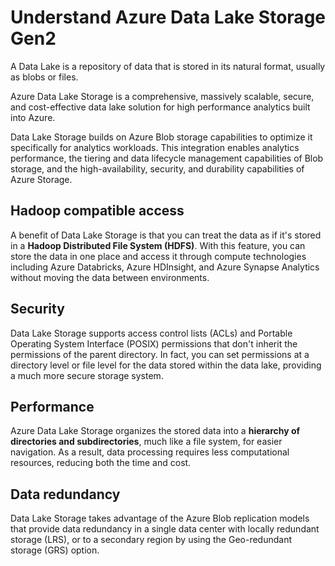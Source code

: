 # Understand Azure Data Lake Storage Gen2

A Data Lake is a repository of data that is stored in its natural format, usually as blobs or files. 

Azure Data Lake Storage is a comprehensive, massively scalable, secure, and cost-effective data lake solution for high performance analytics built into Azure.

Data Lake Storage builds on Azure Blob storage capabilities to optimize it specifically for analytics workloads. This integration enables analytics performance, the tiering and data lifecycle management capabilities of Blob storage, and the high-availability, security, and durability capabilities of Azure Storage.

## Hadoop compatible access

A benefit of Data Lake Storage is that you can treat the data as if it's stored in a **Hadoop Distributed File System (HDFS)**. With this feature, you can store the data in one place and access it through compute technologies including Azure Databricks, Azure HDInsight, and Azure Synapse Analytics without moving the data between environments. 

## Security

Data Lake Storage supports access control lists (ACLs) and Portable Operating System Interface (POSIX) permissions that don't inherit the permissions of the parent directory. In fact, you can set permissions at a directory level or file level for the data stored within the data lake, providing a much more secure storage system.

## Performance

Azure Data Lake Storage organizes the stored data into a **hierarchy of directories and subdirectories**, much like a file system, for easier navigation. As a result, data processing requires less computational resources, reducing both the time and cost.

## Data redundancy

Data Lake Storage takes advantage of the Azure Blob replication models that provide data redundancy in a single data center with locally redundant storage (LRS), or to a secondary region by using the Geo-redundant storage (GRS) option.